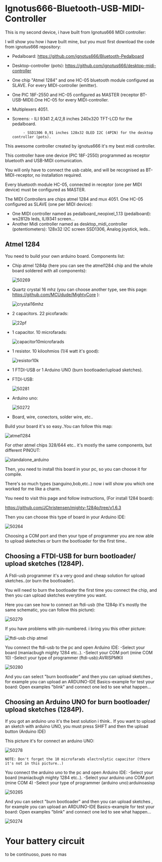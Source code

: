 # Ignotus666-Bluetooth-USB-MIDI-Controller
This is my second device, i have built from Ignotus666 MIDI controller:

I will show you how i have built mine, but you must first download the code from ignotus666 repository:

 - Pedalboard: https://github.com/ignotus666/Bluetooth-Pedalboard

 - Desktop-controller (pots): https://github.com/ignotus666/desktop-midi-controller


 - One chip "Atmel 1284" and one HC-05 bluetooth module configured as SLAVE. For every MIDI-controller (emitter).
 - One PIC 18F-2550 and HC-05 configured as MASTER (receptor BT-USB-MIDI).One HC-05 for every MIDI-controller.
 - Multiplexers 4051.
 - Screens: - ILI 9341 2,4/2,8 inches 240x320 TFT-LCD for the pedalboard.

            - SSD1306 0,91 inches 128x32 OLED I2C (4PIN) for the desktop controller (pots).
 
This awesome controller created by ignotus666 it's my best midi controller.

This controller have one device (PIC 18F-2550) programmed as receptor bluetooth and USB-MIDI comunication. 

You will only have to connect the usb cable, and will be recognised as BT-MIDI-receptor, no installation required.


 Every bluetooth module HC-05, connected in receptor (one per MIDI device) must be configured as MASTER.

The MIDI Controllers are chips atmel 1284 and mux 4051. One HC-05 configured as SLAVE (one per MIDI device):

 - One MIDI controller named as pedalboard_neopixel_1.13 (pedalboard): ws2812b leds, ILI9341 screen... 
 - Another Midi controller named as desktop_midi_controller (potentiometers): 128x32 I2C screen SSD1306, Analog joystick, leds..


## Atmel 1284

You need to build your own arduino board. Components list:

- Chip atmel 1284p (here you can see the atmel1284 chip and the whole board soldered with all components):

   ![50269](https://user-images.githubusercontent.com/80991642/188249419-77d77173-d762-4c7a-ac24-bf12f1ca94e5.jpg)
   


- Quartz crystal  16 mhz (you can choose another type, see this page: https://github.com/MCUdude/MightyCore ):

   ![crystal16mhz](https://user-images.githubusercontent.com/80991642/188249683-4184b998-f497-49fb-9cb6-9cccf182c4fd.png)



- 2 capacitors. 22 picofarads:

   ![22pf](https://user-images.githubusercontent.com/80991642/188249695-0400bfaf-fe53-4ffe-8346-dbfa276bd8d5.png)



- 1 capacitor. 10 microfarads:

   ![capacitor10microfarads](https://user-images.githubusercontent.com/80991642/188249796-e83dd31e-6677-4dcb-bcf7-218a2875536a.png)



- 1 resistor. 10 kiloohmios  (1/4  watt it's good):

    ![resistor10k](https://user-images.githubusercontent.com/80991642/188249926-cb25b5dc-9841-40eb-8c46-fd5cb1ba9a70.png)



- 1 FTDI-USB or 1 Arduino UNO (burn bootloader/upload sketches).
 - FTDI-USB:

   ![50281](https://user-images.githubusercontent.com/80991642/188249442-33d0131b-d722-4c33-a3ae-b85d3bdb62e0.jpg)


 - Arduino uno:

   ![50272](https://user-images.githubusercontent.com/80991642/188249457-9497a595-dc3b-4a73-a059-714f899d7a8d.png)


- Board, wire, conectors, solder wire, etc..

Build your board it's so easy..You can follow this map:

![atmel1284](https://user-images.githubusercontent.com/80991642/188251934-33c12f08-5b4e-4bc5-853b-1596b3b50b9a.png)

For other atmel chips 328/644 etc.. it's mostly the same components, but different PINOUT:

![standalone_arduino](https://user-images.githubusercontent.com/80991642/188252001-dbb5c8e9-f86c-4651-bfc5-4fd15e57db5c.png)


Then, you need to install this board in your pc, so you can choose it for compile.

There's so much types (sanguino,bob,etc..) now i will show you which one worked for me like a charm.

You need to visit this page and follow instructions, (For install 1284 board):

https://github.com/JChristensen/mighty-1284p/tree/v1.6.3

Then you can choose this type of board in your Arduino IDE:

![50264](https://user-images.githubusercontent.com/80991642/188249777-cf47c496-3979-4035-b6fd-4994014b81d4.png)

Choosing a COM port and then your type of programmer you are now able to upload sketeches or burn the bootloader for the first time..


## Choosing a FTDI-USB for burn bootloader/ upload sketches (1284P).

A Ftdi-usb programmer it's a very good and cheap solution for upload sketches..(or burn the bootloader).

You will need to burn the bootloader the first time you connect the chip, and then you can upload sketches everytime you want.

Here you can see how to connect an ftdi-usb (the 1284p it's mostly the same schematic, you can follow this picture):

![50279](https://user-images.githubusercontent.com/80991642/188249448-69ef2be5-8227-47bc-89f0-d9d214c05c21.png)

If you have problems with pin-numbered. i bring you this other picture:

![ftdi-usb chip atmel](https://user-images.githubusercontent.com/80991642/188252661-82feb4ad-9cb0-47b4-8fa5-3b5c7b71b41f.png)

You connect the ftdi-usb to the pc and open Arduino IDE:
-Select your board (maniacbugh mighty 1284 etc..).
-Select your COM port (mine COM 10)
-Select your type of programmer (ftdi-usb):AVRISPMKII

![50280](https://user-images.githubusercontent.com/80991642/188249528-60330d37-2c5e-4091-b843-7455989ad99a.png)

And you can select "burn bootloader" and then you can upload sketches , for example you can upload an ARDUINO-IDE Basics-example for test your board:
Open examples "blink" and connect one led to see what happen...

## Choosing an Arduino UNO for burn bootloader/ upload sketches (1284P).

If you got an arduino uno it's the best solution i think..
If you want to upload an sketch with arduino UNO, you must press SHIFT and then the upload button (Arduino IDE)

This picture it's for connect an arduino UNO:

![50278](https://user-images.githubusercontent.com/80991642/188249563-389d8151-8595-4c84-b004-f8b0d7cfb937.gif)

    NOTE: Don't forget the 10 microfarads electrolytic capacitor (there it's not in this picture..)


You connect the arduino uno to the pc and open Arduino IDE:
-Select your board (maniacbugh mighty 1284 etc..).
-Select your arduino uno COM port (mine COM 4)
-Select your type of programmer (arduino uno):arduinoasisp

![50265](https://user-images.githubusercontent.com/80991642/188249494-11ef6aab-b6cb-476d-9aaa-a431de221bf3.png)

And you can select "burn bootloader" and then you can upload sketches , for example you can upload an ARDUINO-IDE Basics-example for test your board:
Open examples "blink" and connect one led to see what happen...

![50274](https://user-images.githubusercontent.com/80991642/188249413-04938af2-d0fe-452e-9daa-710ddca12211.jpg)


# Your battery circuit

 to be continuoso, pues no mas